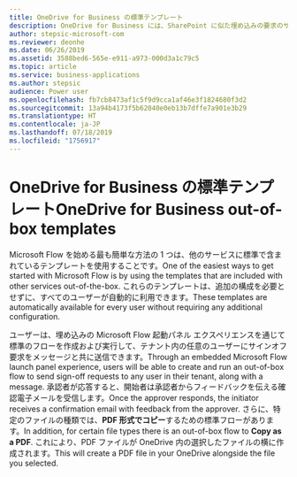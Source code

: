 ```yaml
---
title: OneDrive for Business の標準テンプレート
description: OneDrive for Business には、SharePoint に似た埋め込みの要求のサインオフ エクスペリエンスと、新しい PDF テンプレートとしてのコピーが備わっています。
author: stepsic-microsoft-com
ms.reviewer: deonhe
ms.date: 06/26/2019
ms.assetid: 3588bed6-565e-e911-a973-000d3a1c79c5
ms.topic: article
ms.service: business-applications
ms.author: stepsic
audience: Power user
ms.openlocfilehash: fb7cb8473af1c5f9d9cca1af46e3f1824680f3d2
ms.sourcegitcommit: 13a94b4173f5b62040e0eb13b7dffe7a901e3b29
ms.translationtype: HT
ms.contentlocale: ja-JP
ms.lasthandoff: 07/18/2019
ms.locfileid: "1756917"
---
```

# <a name="onedrive-for-business-out-of-box-templates"></a><span data-ttu-id="1f9a6-103">OneDrive for Business の標準テンプレート</span><span class="sxs-lookup"><span data-stu-id="1f9a6-103">OneDrive for Business out-of-box templates</span></span>

<span data-ttu-id="1f9a6-104">Microsoft Flow を始める最も簡単な方法の 1 つは、他のサービスに標準で含まれているテンプレートを使用することです。</span><span class="sxs-lookup"><span data-stu-id="1f9a6-104">One of the easiest ways to get started with Microsoft Flow is by using the templates that are included with other services out-of-the-box.</span></span> <span data-ttu-id="1f9a6-105">これらのテンプレートは、追加の構成を必要とせずに、すべてのユーザーが自動的に利用できます。</span><span class="sxs-lookup"><span data-stu-id="1f9a6-105">These templates are automatically available for every user without requiring any additional configuration.</span></span>

<span data-ttu-id="1f9a6-106">ユーザーは、埋め込みの Microsoft Flow 起動パネル エクスペリエンスを通じて標準のフローを作成および実行して、テナント内の任意のユーザーにサインオフ要求をメッセージと共に送信できます。</span><span class="sxs-lookup"><span data-stu-id="1f9a6-106">Through an embedded Microsoft Flow launch panel experience, users will be able to create and run an out-of-box flow to send sign-off requests to any user in their tenant, along with a message.</span></span> <span data-ttu-id="1f9a6-107">承認者が応答すると、開始者は承認者からフィードバックを伝える確認電子メールを受信します。</span><span class="sxs-lookup"><span data-stu-id="1f9a6-107">Once the approver responds, the initiator receives a confirmation email with feedback from the approver.</span></span> <span data-ttu-id="1f9a6-108">さらに、特定のファイルの種類では、**PDF 形式でコピー**するための標準フローがあります。</span><span class="sxs-lookup"><span data-stu-id="1f9a6-108">In addition, for certain file types there is an out-of-box flow to **Copy as a PDF**.</span></span> <span data-ttu-id="1f9a6-109">これにより、PDF ファイルが OneDrive 内の選択したファイルの横に作成されます。</span><span class="sxs-lookup"><span data-stu-id="1f9a6-109">This will create a PDF file in your OneDrive alongside the file you selected.</span></span>


